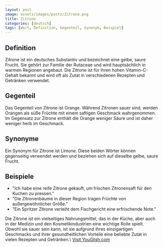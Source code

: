 ```yaml
---
layout: post
image: assets/images/posts/Zitrone.png
title: Zitrone
categories: [deutsch]
tags: [Wort, Definition, Gegenteil, Synonym, Beispiel]
---
```


## Definition
Zitrone ist ein deutsches Substantiv und bezeichnet eine gelbe, saure Frucht. Sie gehört zur Familie der Rutaceae und wird hauptsächlich in warmen Regionen angebaut. Die Zitrone ist für ihren hohen Vitamin-C-Gehalt bekannt und wird oft als Zutat in verschiedenen Rezepten und Getränken verwendet.

## Gegenteil
Das Gegenteil von Zitrone ist Orange. Während Zitronen sauer sind, werden Orangen als süße Früchte mit einem saftigen Geschmack wahrgenommen. Im Gegensatz zur Zitrone enthält die Orange weniger Säure und ist daher weniger herb im Geschmack.

## Synonyme
Ein Synonym für Zitrone ist Limone. Diese beiden Wörter können gegenseitig verwendet werden und beziehen sich auf dieselbe gelbe, saure Frucht.

## Beispiele
- "Ich habe eine reife Zitrone gekauft, um frischen Zitronensaft für den Kuchen zu pressen."
- "Die Zitronenbäume in dieser Region tragen Früchte von außergewöhnlicher Größe."
- "Ein Spritzer Zitrone verleiht dem Fischgericht eine erfrischende Note."

Die Zitrone ist ein vielseitiges Nahrungsmittel, das in der Küche, aber auch in der Medizin und den Kosmetikindustrien eine wichtige Rolle spielt. Obwohl sie sauer sein kann, ist sie aufgrund ihres einzigartigen Geschmacks und ihrer gesundheitlichen Vorteile eine beliebte Zutat in vielen Rezepten und Getränken.\ <a id="yg-widget-0" class="youglish-widget" data-query="Zitrone" data-lang="german" data-components="8412" data-auto-start="0" data-bkg-color="theme_light" data-title="How%20to%20pronounce%20Zitrone%20in%20German"  rel="nofollow" href="https://youglish.com">Visit YouGlish.com</a><script async src="https://youglish.com/public/emb/widget.js" charset="utf-8"></script>